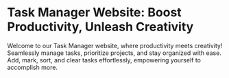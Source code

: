 # Task Manager Website: Boost Productivity, Unleash Creativity

Welcome to our Task Manager website, where productivity meets creativity! Seamlessly manage tasks, prioritize projects, and stay organized with ease. Add, mark, sort, and clear tasks effortlessly, empowering yourself to accomplish more.
